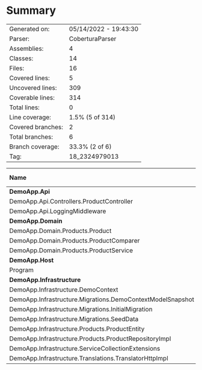﻿# Summary
|||
|:---|:---|
| Generated on: | 05/14/2022 - 19:43:30 |
| Parser: | CoberturaParser |
| Assemblies: | 4 |
| Classes: | 14 |
| Files: | 16 |
| Covered lines: | 5 |
| Uncovered lines: | 309 |
| Coverable lines: | 314 |
| Total lines: | 0 |
| Line coverage: | 1.5% (5 of 314) |
| Covered branches: | 2 |
| Total branches: | 6 |
| Branch coverage: | 33.3% (2 of 6) |
| Tag: | 18_2324979013 |

|**Name**|**Covered**|**Uncovered**|**Coverable**|**Total**|**Line coverage**|**Covered**|**Total**|**Branch coverage**|
|:---|---:|---:|---:|---:|---:|---:|---:|---:|
|**DemoApp.Api**|**0**|**22**|**22**|**0**|**0%**|**0**|**0**|****|
|DemoApp.Api.Controllers.ProductController|0|9|9|0|0%|0|0||
|DemoApp.Api.LoggingMiddleware|0|13|13|0|0%|0|0||
|**DemoApp.Domain**|**5**|**12**|**17**|**0**|**29.4%**|**2**|**4**|**50%**|
|DemoApp.Domain.Products.Product|2|0|2|0|100%|0|0||
|DemoApp.Domain.Products.ProductComparer|3|0|3|0|100%|2|4|50%|
|DemoApp.Domain.Products.ProductService|0|12|12|0|0%|0|0||
|**DemoApp.Host**|**0**|**28**|**28**|**0**|**0%**|**0**|**2**|**0%**|
|Program|0|28|28|0|0%|0|2|0%|
|**DemoApp.Infrastructure**|**0**|**247**|**247**|**0**|**0%**|**0**|**0**|****|
|DemoApp.Infrastructure.DemoContext|0|13|13|0|0%|0|0||
|DemoApp.Infrastructure.Migrations.DemoContextModelSnapshot|0|53|53|0|0%|0|0||
|DemoApp.Infrastructure.Migrations.InitialMigration|0|40|40|0|0%|0|0||
|DemoApp.Infrastructure.Migrations.SeedData|0|97|97|0|0%|0|0||
|DemoApp.Infrastructure.Products.ProductEntity|0|3|3|0|0%|0|0||
|DemoApp.Infrastructure.Products.ProductRepositoryImpl|0|7|7|0|0%|0|0||
|DemoApp.Infrastructure.ServiceCollectionExtensions|0|4|4|0|0%|0|0||
|DemoApp.Infrastructure.Translations.TranslatorHttpImpl|0|30|30|0|0%|0|0||
